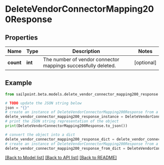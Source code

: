 # DeleteVendorConnectorMapping200Response


## Properties

Name | Type | Description | Notes
------------ | ------------- | ------------- | -------------
**count** | **int** | The number of vendor connector mappings successfully deleted. | [optional] 

## Example

```python
from sailpoint.beta.models.delete_vendor_connector_mapping200_response import DeleteVendorConnectorMapping200Response

# TODO update the JSON string below
json = "{}"
# create an instance of DeleteVendorConnectorMapping200Response from a JSON string
delete_vendor_connector_mapping200_response_instance = DeleteVendorConnectorMapping200Response.from_json(json)
# print the JSON string representation of the object
print(DeleteVendorConnectorMapping200Response.to_json())

# convert the object into a dict
delete_vendor_connector_mapping200_response_dict = delete_vendor_connector_mapping200_response_instance.to_dict()
# create an instance of DeleteVendorConnectorMapping200Response from a dict
delete_vendor_connector_mapping200_response_from_dict = DeleteVendorConnectorMapping200Response.from_dict(delete_vendor_connector_mapping200_response_dict)
```
[[Back to Model list]](../README.md#documentation-for-models) [[Back to API list]](../README.md#documentation-for-api-endpoints) [[Back to README]](../README.md)


